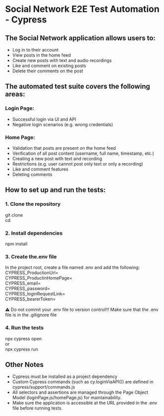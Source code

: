 <h1>Social Network E2E Test Automation - Cypress</h1>

<h2>The Social Network application allows users to:</h2>
<ul>
<li>Log in to their account </li>
<li>View posts in the home feed </li>
<li>Create new posts with text and audio recordings</li>
<li>Like and comment on existing posts</li>
<li>Delete their comments on the post</li>
</ul>

<h2>The automated test suite covers the following areas:</h2>
<h3>Login Page: </h3>
<ul>
<li>Successful login via UI and API </li>
<li>Negative login scenarios (e.g. wrong credentials) </li>
</ul>
<h3>Home Page:</h3>
<ul>
<li>Validation that posts are present on the home feed</li>
<li>Verification of all post content (username, full name, timestamp, etc.)</li>
<li>Creating a new post with text and recording</li>
<li>Restrictions (e.g. user cannot post only text or only a recording)</li>
<li>Like and comment features </li>
<li>Deleting comments </li>
</ul>
<h2>How to set up and run the tests:</h2>
<h3>1. Clone the repository</h3>
git clone <your-repo-url> <br>
cd <repo-folder>
<h3>2. Install dependencies</h3>
npm install
<h3>3. Create the.env file</h3>
In the project root, create a file named .env and add the following: <br>
CYPRESS_ProductionUrl= <br>
CYPRESS_ProductinHomePage= <br>
CYPRESS_email= <br>
CYPRESS_password= <br>
CYPRESS_loginRequestLink= <br>
CYPRESS_bearerToken= <br>
<br>
⚠️ Do not commit your .env file to version control!!! Make sure that the .env file is in the .gitignore file <br>
<h3>4. Run the tests</h3>
npx cypress open <br> 
or <br>
npx cypress run
<h2>Other Notes</h2>
<ul>
  <li>Cypress must be installed as a project dependency</li>
  <li>Custom Cypress commands (such as cy.loginViaAPI()) are defined in cypress/support/commands.js</li>
  <li>All selectors and assertions are managed through the Page Object Model (loginPage.js/homePage.js) for maintainability.</li>
  <li>Make sure the application is accessible at the URL provided in the .env file before running tests.</li>
</ul>


